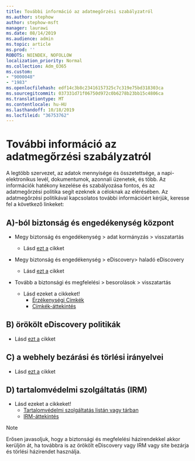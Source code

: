 ```yaml
---
title: További információ az adatmegőrzési szabályzatról
ms.author: stephow
author: stephow-msft
manager: laurawi
ms.date: 08/14/2019
ms.audience: admin
ms.topic: article
ms.prod: ''
ROBOTS: NOINDEX, NOFOLLOW
localization_priority: Normal
ms.collection: Adm_O365
ms.custom:
- "9000048"
- "1983"
ms.openlocfilehash: edf14c3b8c23416157325c7c319e75bd318303ca
ms.sourcegitcommit: 037331d71f06750d972c0b6278b23bb15c4806ca
ms.translationtype: MT
ms.contentlocale: hu-HU
ms.lasthandoff: 10/18/2019
ms.locfileid: "36753762"
---
```

# <a name="more-info-about-retention-policies"></a>További információ az adatmegőrzési szabályzatról

A legtöbb szervezet, az adatok mennyisége és összetettsége, a napi-elektronikus levél, dokumentumok, azonnali üzenetek, és több. Az információk hatékony kezelése és szabályozása fontos, és az adatmegőrzési politika segít ezeknek a céloknak az elérésében. Az adatmegőrzési politikával kapcsolatos további információért kérjük, keresse fel a következő linkeket:

## <a name="a-from-security-and-compliance-center"></a>A)-ból biztonság és engedékenység központ

- Megy biztonság és engedékenység > adat kormányzás > visszatartás
  - Lásd [ezt a](https://docs.microsoft.com/office365/securitycompliance/retention-policies) cikket

- Megy biztonság és engedékenység > eDiscovery> haladó eDiscovery 
  - Lásd [ezt a](https://docs.microsoft.com/office365/securitycompliance/ediscovery-cases) cikket

- Tovább a biztonsági és megfelelési > besorolások > visszatartás
  - Lásd ezeket a cikkeket!
    - [Érzékenységi Címkék](https://docs.microsoft.com/office365/securitycompliance/sensitivity-labels)
    - [Címkék-áttekintés](https://docs.microsoft.com/office365/securitycompliance/labels)

## <a name="b-legacy-ediscovery-policies"></a>B) örökölt eDiscovery politikák

- Lásd [ezt a](https://support.office.com/article/Set-up-an-eDiscovery-Center-in-SharePoint-Online-A18F8975-AA7F-43B4-A7D6-001D14744D8E) cikket

## <a name="c-site-closure-and-deletion-policies"></a>C) a webhely bezárási és törlési irányelvei

- Lásd [ezt a](https://support.office.com/article/Use-policies-for-site-closure-and-deletion-A8280D82-27FD-48C5-9ADF-8A5431208BA5) cikket  

## <a name="d-information-rights-management-irm"></a>D) tartalomvédelmi szolgáltatás (IRM)

- Lásd ezeket a cikkeket!
  - [Tartalomvédelmi szolgáltatás listán vagy tárban](https://support.office.com/article/apply-information-rights-management-to-a-list-or-library-3bdb5c4e-94fc-4741-b02f-4e7cc3c54aa1)
  - [IRM-áttekintés](https://support.office.com/article/create-and-apply-information-management-policies-eb501fe9-2ef6-4150-945a-65a6451ee9e9)

> [!Note]
> Erősen javasoljuk, hogy a biztonsági és megfelelési házirendekkel akkor kerüljön át, ha továbbra is az örökölt eDiscovery vagy IRM vagy site bezárja és törlési házirendet használja.
